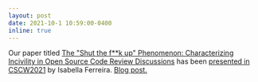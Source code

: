 ```yaml
---
layout: post
date: 2021-10-1 10:59:00-0400
inline: true
---
```


Our paper titled [The "Shut the f**k up" Phenomenon: Characterizing Incivility in Open Source Code Review Discussions](https://dl.acm.org/doi/10.1145/3479497) has been [presented in CSCW2021](https://youtu.be/fMJifcBZRY0) by Isabella Ferreira.
[Blog post.](https://medium.com/acm-cscw/incivility-in-open-source-code-review-discussions-a-characterization-study-ca81ca231e66)
